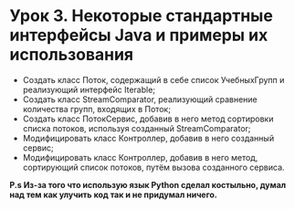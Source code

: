 # Урок 3. Некоторые стандартные интерфейсы Java и примеры их использования

- Создать класс Поток, содержащий в себе список УчебныхГрупп и реализующий интерфейс Iterable;
- Создать класс StreamComparator, реализующий сравнение количества групп, входящих в Поток;
- Создать класс ПотокСервис, добавив в него метод сортировки списка потоков, используя созданный StreamComparator;
- Модифицировать класс Контроллер, добавив в него созданный сервис;
- Модифицировать класс Контроллер, добавив в него метод, сортирующий список потоков, путём вызова созданного сервиса.

**P.s Из-за того что использую язык Python сделал костыльно, думал над тем как улучить код так и не придумал ничего.**